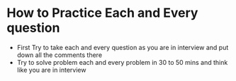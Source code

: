 
# How to Practice Each and Every question


- First Try to take each and every question as you are in interview and put down all the comments there
- Try to solve problem each and every problem in 30 to 50 mins and think like you are in interview 
